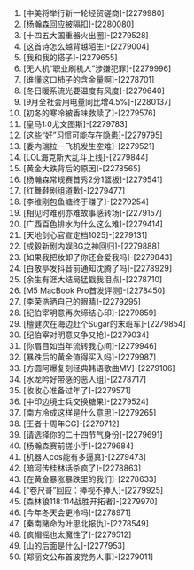 
1. [中美将举行新一轮经贸磋商]-[2279980]
1. [杨瀚森回应被隔扣]-[2280080]
1. [十四五大国重器火出圈]-[2279528]
1. [这首诗怎么越背越陌生]-[2279004]
1. [我和我的搭子]-[2279655]
1. [无人机“职业刷机人”涉嫌犯罪]-[2279996]
1. [谁懂这口柿子的含金量啊]-[2278701]
1. [冬日暖系流光要温度有风度]-[2279640]
1. [9月全社会用电量同比增4.5%]-[2280137]
1. [初冬的寒冷被香味救赎了]-[2279576]
1. [皇马1:0尤文图斯]-[2279783]
1. [这些“好”习惯可能存在隐患]-[2279795]
1. [委内瑞拉一飞机发生空难]-[2279521]
1. [LOL海克斯大乱斗上线]-[2279844]
1. [黄金大跌背后的原因]-[2278565]
1. [杨瀚森常规赛首秀2分1篮板]-[2279541]
1. [红舞鞋剧组道歉]-[2279477]
1. [李维刚包鱼塘终于赚了]-[2279254]
1. [相见时难别亦难故事感转场]-[2279157]
1. [广西百色排水为什么这么难]-[2279414]
1. [天地剑心官宣定档1025]-[2279131]
1. [成毅新剧内娱BG之神回归]-[2279888]
1. [如果我把妆卸了你还会爱我吗]-[2279843]
1. [白敬亭发抖音前通知沈腾了吗]-[2278929]
1. [余生有涯大结局猛戳我泪点]-[2278710]
1. [M5 MacBook Pro首发评测]-[2278450]
1. [李荣浩晒自己的眼睛]-[2279295]
1. [纪伯宰明意再次缔结心印]-[2279859]
1. [檀健次在海边赶个Sugar的末班车]-[2279854]
1. [纪伯宰对明意又争又抢]-[2279034]
1. [你眉目如当年流转我心间]-[2279946]
1. [暴跌后的黄金值得买入吗]-[2279987]
1. [方圆阿爆复刻经典韩语歌曲MV]-[2279106]
1. [水龙吟好带感的恶人组]-[2278717]
1. [收收心准备过年了]-[2279571]
1. [中印边境士兵交换糖果]-[2279524]
1. [南方冷成这样是什么意思]-[2279265]
1. [王者十周年CG]-[2279712]
1. [请选择你的二十四节气身份]-[2279691]
1. [杨瀚森赛前搓小手]-[2279684]
1. [机器人cos能有多逼真]-[2279473]
1. [暗河传桂林话杀疯了]-[2278863]
1. [在黄金暴涨暴跌里的我们]-[2278633]
1. [“卷尺哥”回应：捧视不捧人]-[2279925]
1. [森林狼118:114战胜开拓者]-[2279970]
1. [今年冬天会更冷吗]-[2278971]
1. [秦南赌命为叶思北报仇]-[2278549]
1. [疯帽摇也太魔性了]-[2279512]
1. [山的后面是什么]-[2277953]
1. [郑丽文公布首波党务人事]-[2279011]